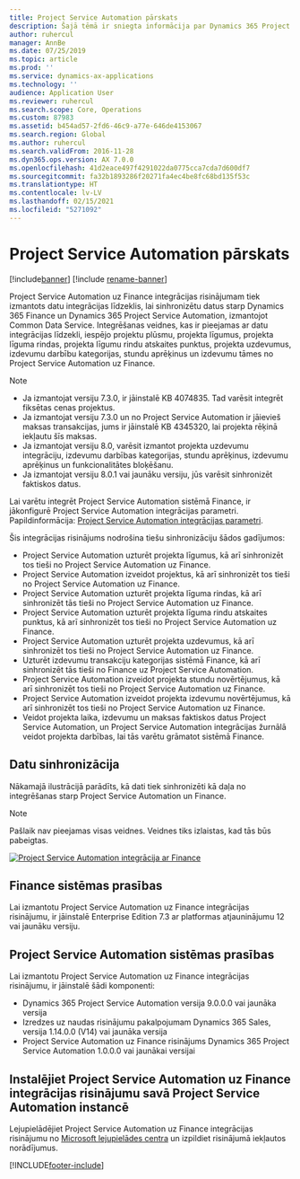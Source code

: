 ```yaml
---
title: Project Service Automation pārskats
description: Šajā tēmā ir sniegta informācija par Dynamics 365 Project Service Automation integrācijas uz Dynamics 365 Finance risinājumu.
author: ruhercul
manager: AnnBe
ms.date: 07/25/2019
ms.topic: article
ms.prod: ''
ms.service: dynamics-ax-applications
ms.technology: ''
audience: Application User
ms.reviewer: ruhercul
ms.search.scope: Core, Operations
ms.custom: 87983
ms.assetid: b454ad57-2fd6-46c9-a77e-646de4153067
ms.search.region: Global
ms.author: ruhercul
ms.search.validFrom: 2016-11-28
ms.dyn365.ops.version: AX 7.0.0
ms.openlocfilehash: 41d2eace497f4291022da0775cca7cda7d600df7
ms.sourcegitcommit: fa32b1893286f20271fa4ec4be8fc68bd135f53c
ms.translationtype: HT
ms.contentlocale: lv-LV
ms.lasthandoff: 02/15/2021
ms.locfileid: "5271092"
---
```

# <a name="project-service-automation-overview"></a>Project Service Automation pārskats

[!include[banner](../includes/banner.md)]
[!include [rename-banner](~/includes/cc-data-platform-banner.md)]

Project Service Automation uz Finance integrācijas risinājumam tiek izmantots datu integrācijas līdzeklis, lai sinhronizētu datus starp Dynamics 365 Finance un Dynamics 365 Project Service Automation, izmantojot Common Data Service. Integrēšanas veidnes, kas ir pieejamas ar datu integrācijas līdzekli, iespējo projektu plūsmu, projekta līgumus, projekta līguma rindas, projekta līgumu rindu atskaites punktus, projekta uzdevumus, izdevumu darbību kategorijas, stundu aprēķinus un izdevumu tāmes no Project Service Automation uz Finance.

> [!NOTE]
> - Ja izmantojat versiju 7.3.0, ir jāinstalē KB 4074835. Tad varēsit integrēt fiksētas cenas projektus.
> - Ja izmantojat versiju 7.3.0 un no Project Service Automation ir jāievieš maksas transakcijas, jums ir jāinstalē KB 4345320, lai projekta rēķinā iekļautu šīs maksas.
> - Ja izmantojat versiju 8.0, varēsit izmantot projekta uzdevumu integrāciju, izdevumu darbības kategorijas, stundu aprēķinus, izdevumu aprēķinus un funkcionalitātes bloķēšanu.
> - Ja izmantojat versiju 8.0.1 vai jaunāku versiju, jūs varēsit sinhronizēt faktiskos datus.

Lai varētu integrēt Project Service Automation sistēmā Finance, ir jākonfigurē Project Service Automation integrācijas parametri. Papildinformācija: [Project Service Automation integrācijas parametri](PSA-parameters.md).

Šis integrācijas risinājums nodrošina tiešu sinhronizāciju šādos gadījumos:

- Project Service Automation uzturēt projekta līgumus, kā arī sinhronizēt tos tieši no Project Service Automation uz Finance.
- Project Service Automation izveidot projektus, kā arī sinhronizēt tos tieši no Project Service Automation uz Finance.
- Project Service Automation uzturēt projekta līguma rindas, kā arī sinhronizēt tās tieši no Project Service Automation uz Finance.
- Project Service Automation uzturēt projekta līguma rindu atskaites punktus, kā arī sinhronizēt tos tieši no Project Service Automation uz Finance.
- Project Service Automation uzturēt projekta uzdevumus, kā arī sinhronizēt tos tieši no Project Service Automation uz Finance.
- Uzturēt izdevumu transakciju kategorijas sistēmā Finance, kā arī sinhronizēt tās tieši no Finance uz Project Service Automation.
- Project Service Automation izveidot projekta stundu novērtējumus, kā arī sinhronizēt tos tieši no Project Service Automation uz Finance.
- Project Service Automation izveidot projekta izdevumu novērtējumus, kā arī sinhronizēt tos tieši no Project Service Automation uz Finance.
- Veidot projekta laika, izdevumu un maksas faktiskos datus Project Service Automation, un Project Service Automation integrācijas žurnālā veidot projekta darbības, lai tās varētu grāmatot sistēmā Finance.

## <a name="data-synchronization"></a>Datu sinhronizācija

Nākamajā ilustrācijā parādīts, kā dati tiek sinhronizēti kā daļa no integrēšanas starp Project Service Automation un Finance.

> [!NOTE]
> Pašlaik nav pieejamas visas veidnes. Veidnes tiks izlaistas, kad tās būs pabeigtas.

[![Project Service Automation integrācija ar Finance](./media/PSA-integration.png)](./media/PSA-integration.png)

## <a name="system-requirements-for-finance"></a>Finance sistēmas prasības

Lai izmantotu Project Service Automation uz Finance integrācijas risinājumu, ir jāinstalē Enterprise Edition 7.3 ar platformas atjauninājumu 12 vai jaunāku versiju.

## <a name="system-requirements-for-project-service-automation"></a>Project Service Automation sistēmas prasības

Lai izmantotu Project Service Automation uz Finance integrācijas risinājumu, ir jāinstalē šādi komponenti:

- Dynamics 365 Project Service Automation versija 9.0.0.0 vai jaunāka versija
- Izredzes uz naudas risinājumu pakalpojumam Dynamics 365 Sales, versija 1.14.0.0 (V14) vai jaunāka versija
- Project Service Automation uz Finance risinājums Dynamics 365 Project Service Automation 1.0.0.0 vai jaunākai versijai

## <a name="install-the-project-service-automation-to-finance-integration-solution-in-your-project-service-automation-instance"></a>Instalējiet Project Service Automation uz Finance integrācijas risinājumu savā Project Service Automation instancē

Lejupielādējiet Project Service Automation uz Finance integrācijas risinājumu no [Microsoft lejupielādes centra](https://www.microsoft.com/download/details.aspx?id=57016) un izpildiet risinājumā iekļautos norādījumus.


[!INCLUDE[footer-include](../includes/footer-banner.md)]
